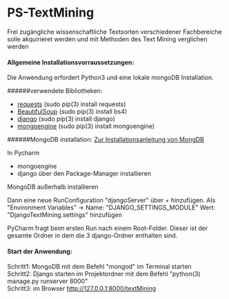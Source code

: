 # PS-TextMining
Frei zugängliche wissenschaftliche Textsorten verschiedener Fachbereiche solle akquirieret werden und mit Methoden des Text Mining verglichen werden

#### Allgemeine Installationsvorraussetzungen:

Die Anwendung erfordert Python3 und eine lokale mongoDB Installation.

######verwendete Bibliotheken:

* [requests](http://docs.python-requests.org/en/master/) (sudo pip(3) install requests)
* [BeautifulSoup](https://beautiful-soup-4.readthedocs.io/en/latest/) (sudo pip(3) install bs4)
* [django](https://www.djangoproject.com) (sudo pip(3) install django) 
* [mongoengine](http://docs.mongoengine.org) (sudo pip(3) install mongoengine)

######MongoDB installation:
[Zur Installationsanleitung von MongDB](https://docs.mongodb.com/manual/administration/install-community/)

In Pycharm 
* mongoengine
* django
über den Package-Manager installieren

MongoDB außerhalb installieren

Dann eine neue RunConfiguration "djangoServer" über + hinzufügen. Als "Environment Variables" ->
Name: "DJANGO_SETTINGS_MODULE" 
Wert: "DjangoTextMining.settings"
hinzufügen

PyCharm fragt beim ersten Run nach einem Root-Folder. Dieser ist der gesamte Ordner in dem die 3 django-Ordner enthalten sind.

#### Start der Anwendung: 
Schritt1: MongoDB mit dem Befehl "mongod" im Terminal starten \
Schritt2: Django starten im Projektordner mit dem Befehl "python(3) manage.py runserver 8000" \
Schritt3: im Browser http://127.0.0.1:8000/textMining
